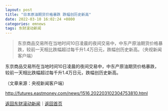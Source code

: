 ```yaml
---
layout: post
title: "日本原油期货价格暴跌 跌幅创历史新高"
date: 2022-03-10 16:02:24 +0800
categories: emnews
tags: 东财滚动新闻
---
```

> 东京商品交易所在当地时间10日凌晨的夜间交易中，中东产原油期货价格暴跌，较前一天相比跌幅超过每千升1.4万日元，跌幅创历史新高。（央视新闻客户端）

<p>东京商品交易所在当地时间10日凌晨的夜间交易中，中东产原油期货价格暴跌，较前一天相比跌幅超过每千升1.4万日元，跌幅创历史新高。</p><p class="em_media">（文章来源：央视新闻客户端）</p>

<http://futures.eastmoney.com/news/1516,202203102304753810.html>

[返回东财滚动新闻](//finews.withounder.com/emnews/)｜[返回首页](//finews.withounder.com/)